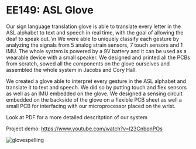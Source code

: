 # EE149: ASL Glove

Our sign language translation glove is able to translate every letter in the ASL alphabet to text and speech in real time,  with the goal of allowing the deaf to speak out. \n
We were able to uniquely classify each gesture by analyzing the signals from 5 analog strain sensors, 7 touch sensors and 1 IMU. The whole system is powered by a 9V battery and it can be used as a wearable device with a small speaker. We designed and printed all the PCBs from scratch, sowed all the components on the glove ourselves and assembled the whole system in Jacobs and Cory Hall. 

We created a glove able to interpret every gesture in the ASL alphabet and translate it to text and speech.
We did so by putting touch and flex sensors as well as an IMU embedded on the glove. We designed a sensing circuit 
embedded on the backside of the glove on a flexible PCB sheet as well a small PCB for interfacing with our microprocessor
placed on the wrist.

Look at PDF for a more detailed descritption of our system
 
Project demo: https://www.youtube.com/watch?v=l23CnbqnPOs

![glovespelling](https://user-images.githubusercontent.com/14130139/39557786-f5411d8a-4e3e-11e8-84b2-ec4456b47c09.png)


